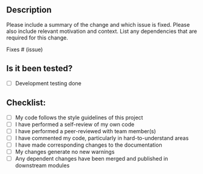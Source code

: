 ## Description

Please include a summary of the change and which issue is fixed. Please also include relevant motivation and context. List any dependencies that are required for this change.

Fixes # (issue)

## Is it been tested?
- [ ] Development testing done

## Checklist:

- [ ] My code follows the style guidelines of this project
- [ ] I have performed a self-review of my own code
- [ ] I have performed a peer-reviewed with team member(s)
- [ ] I have commented my code, particularly in hard-to-understand areas
- [ ] I have made corresponding changes to the documentation
- [ ] My changes generate no new warnings
- [ ] Any dependent changes have been merged and published in downstream modules
